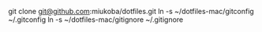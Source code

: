 git clone git@github.com:miukoba/dotfiles.git
ln -s ~/dotfiles-mac/gitconfig ~/.gitconfig
ln -s ~/dotfiles-mac/gitignore ~/.gitignore
